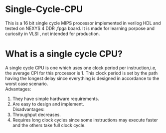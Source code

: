 # Single-Cycle-CPU
This is a 16 bit single cycle MIPS processor implemented in verilog HDL and tested on NEXYS 4 DDR ,fpga board. It is made for learning porpose and curiosity in VLSI , not intended for production.
<br>
# What is a single cycle CPU?
A single cycle CPU is one which uses one clock period per instruction,i.e, the average CPI for this processor is 1. This clock period is set by the path having the longest delay since everything is designed in accordance to the worst case scenario.<br>
Advantages:<br>
1) They have simple hardware requirements.
2) Are easy to design and implement.<br>
Disadvantages:<br>
1) Throughput decreases.
2) Requires long clock cycles since some instructions may execute faster and the others take full clock cycle.
